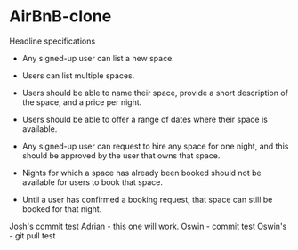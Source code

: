 # AirBnB-clone
Headline specifications
- Any signed-up user can list a new space.

- Users can list multiple spaces.

- Users should be able to name their space, provide a short description of the space, and a price per night.

- Users should be able to offer a range of dates where their space is available.

- Any signed-up user can request to hire any space for one night, and this should be approved by the user that owns that   space.
- Nights for which a space has already been booked should not be available for users to book that space.
- Until a user has confirmed a booking request, that space can still be booked for that night.


Josh's commit test
Adrian - this one will work.
Oswin - commit test
Oswin's - git pull test
